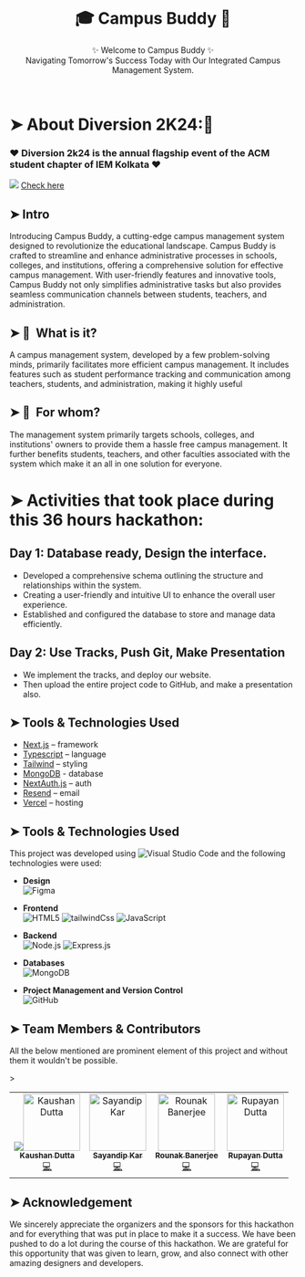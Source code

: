 <h1 align="center">
    🎓 Campus Buddy 📕
</h1>

<p align="center">
    ✨ Welcome to Campus Buddy ✨ <br />
    Navigating Tomorrow's Success Today with Our Integrated Campus Management System.
</p>
<br />

# ➤ About Diversion 2K24:🎉

### <b> ❤️ Diversion 2k24 is the annual flagship event of the ACM student chapter of IEM Kolkata ❤️ </b>

<img src="https://github.com/Rupayan20/xyz/assets/102848153/9a83902b-b8d6-4f33-8ad1-d2092cd22e5f">
<a href="https://diversion2k24.devfolio.co/">Check here</a>



## ➤ Intro

 Introducing Campus Buddy, a cutting-edge campus management system designed to revolutionize the educational landscape. Campus Buddy is crafted to streamline and enhance administrative processes in schools, colleges, and institutions, offering a comprehensive solution for effective campus management. With user-friendly features and innovative tools, Campus Buddy not only simplifies administrative tasks but also provides seamless communication channels between students, teachers, and administration.
 
## ➤ :notebook_with_decorative_cover: &nbsp;What is it?

A campus management system, developed by a few problem-solving minds, primarily facilitates more efficient campus management. It includes features such as student performance tracking and communication among teachers, students, and administration, making it highly useful

## ➤ :restroom: &nbsp;For whom?

The management system primarily targets schools, colleges, and institutions' owners to provide them a hassle free campus management. It further benefits students, teachers, and other faculties associated with the system which make it an all in one solution for everyone.

# ➤ Activities that took place during this 36 hours hackathon:

## Day 1: Database ready, Design the interface.
- Developed a comprehensive schema outlining the structure and relationships within the system.
- Creating a user-friendly and intuitive UI to enhance the overall user experience.
- Established and configured the database to store and manage data efficiently.

## Day 2: Use Tracks, Push Git, Make Presentation
- We implement the tracks, and deploy our website.
- Then upload the entire project code to GitHub, and make a presentation also.


## ➤ Tools & Technologies Used
- [Next.js](https://nextjs.org/) – framework
- [Typescript](https://www.typescriptlang.org/) – language
- [Tailwind](https://tailwindcss.com/) – styling
- [MongoDB](https://www.mongodb.com/) - database
- [NextAuth.js](https://next-auth.js.org/) – auth
- [Resend](https://resend.com) – email
- [Vercel](https://vercel.com/) – hosting



## ➤ Tools & Technologies Used
This project was developed using ![Visual Studio Code](https://img.shields.io/badge/Visual%20Studio%20Code-0078d7.svg?style=for-the-badge&logo=visual-studio-code&logoColor=white) and the following technologies were used: <br/>
* __Design__<br/>
        ![Figma](https://img.shields.io/badge/figma-%23F24E1E.svg?style=for-the-badge&logo=figma&logoColor=white)

* __Frontend__<br/>
      ![HTML5](https://img.shields.io/badge/html5-%23E34F26.svg?style=for-the-badge&logo=html5&logoColor=white)
      ![tailwindCss](https://img.shields.io/badge/tailwindCss-%231572B6.svg?style=for-the-badge&logo=tailwindCss&logoColor=white)
      ![JavaScript](https://img.shields.io/badge/javascript-%23323330.svg?style=for-the-badge&logo=javascript&logoColor=%23F7DF1E)

* __Backend__<br/>
        ![Node.js](https://img.shields.io/badge/nodejs-006a4e?style=for-the-badge&logo=nodejs&logoColor=ffdd54)
        ![Express.js](https://img.shields.io/badge/expressjs-0053a0.svg?style=for-the-badge&logo=expreejs&logoColor=white)

* __Databases__<br/>
        ![MongoDB](https://img.shields.io/badge/mongodb-006400.svg?style=for-the-badge&logo=mongodb&logoColor=white)

<!-- * __API__<br/>
        ![DjangoREST](https://img.shields.io/badge/DJANGO-REST-ff1709?style=for-the-badge&logo=django&logoColor=white&color=ff1709&labelColor=gray) -->

* __Project Management and Version Control__<br/>
        ![GitHub](https://img.shields.io/badge/github-%23121011.svg?style=for-the-badge&logo=github&logoColor=white)
     

## ➤ Team Members & Contributors

All the below mentioned are prominent element of this project and without them it wouldn't be possible.

<!-- ALL-CONTRIBUTORS-LIST:START - Do not remove or modify this section -->
<!-- prettier-ignore -->
<table>
  <tr>
    <td align="center"><a href="https://twitter.com/samuelematias"><img src="Thanks goes to these wonderful people ([emoji key](https://allcontributors.org/docs/en/emoji-key)):

<!-- ALL-CONTRIBUTORS-LIST:START - Do not remove or modify this section -->
<!-- prettier-ignore -->
<table>
  <tr>
    <td align="center"><a href="https://www.linkedin.com/in/kaushan-dutta-bb68b021a/"><img src="https://github.com/Rupayan20/Project-Vlogbook/assets/102848153/bdea7b52-279f-4766-b705-3557035a2803" width="100px;" alt="Kaushan Dutta"/><br /><sub><b>Kaushan Dutta</b></sub></a><br /><a href="https://github.com/Kaushan-Dutta"title="Code">💻</a></td>
      <td align="center"><a href="https://www.linkedin.com/in/sayandip-kar-354428225/"><img src="https://github.com/Rupayan20/Project-Infocus/assets/102848153/13816658-97dc-4033-bcc1-1d9cac90b9aa" width="100px;" alt="Sayandip Kar"/><br /><sub><b>Sayandip Kar</b></sub></a><br /><a href="###"title="Code">💻</a></td>
    <td align="center"><a href="https://www.linkedin.com/in/rony2603/"><img src="https://github.com/Rupayan20/Project-Infocus/assets/102848153/6e5b33e8-ec9b-4ed9-bcee-7013c786be45" width="100px;" alt="Rounak Banerjee"/><br /><sub><b>Rounak Banerjee</b></sub></a><br /><a href="###"title="Code">💻</a></td>
     <td align="center"><a href="https://www.linkedin.com/in/rupayan-dutta-064908195/"><img src="https://github.com/Rupayan20/Project-Infocus/assets/102848153/a1dc78c9-8674-4305-af4b-bf696d6de16e" width="100px;" alt="Rupayan Dutta"/><br /><sub><b>Rupayan Dutta</b></sub></a><br /><a href="https://github.com/Rupayan20/"title="Code">💻</a></td>
  </tr>>
</table>

<!-- ALL-CONTRIBUTORS-LIST:END -->


## ➤ Acknowledgement
We sincerely appreciate the organizers and the sponsors for this hackathon and for everything that was put in place to make it a success. We have been pushed to do a lot during the course of this hackathon. We are grateful for this opportunity that was given to learn, grow, and also connect with other amazing designers and developers.
